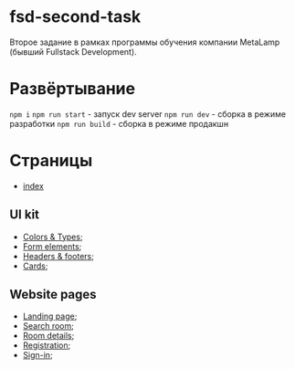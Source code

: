 # fsd-second-task
Второе задание в рамках программы обучения компании MetaLamp (бывший Fullstack Development).
# Развёртывание
`npm i`
`npm run start` - запуск dev server
`npm run dev` - сборка в режиме разработки
`npm run build` - сборка в режиме продакшн

# Страницы
+ [index](https://ftigran.github.io/pages/Toxin/)
 ## UI kit
+ [Colors & Types](https://ftigran.github.io/pages/Toxin/colors-and-type.html);
+ [Form elements](https://ftigran.github.io/pages/Toxin/form-elements.html);
+ [Headers & footers](https://ftigran.github.io/pages/Toxin/headers-and-footers.html);
+ [Cards](https://ftigran.github.io/pages/Toxin/cards.html);
## Website pages
+ [Landing page](https://ftigran.github.io/pages/Toxin/landing-page.html);
+ [Search room](https://ftigran.github.io/pages/Toxin/search-room.html);
+ [Room details](https://ftigran.github.io/pages/Toxin/room-details.html);
+ [Registration](https://ftigran.github.io/pages/Toxin/registration.html);
+ [Sign-in](https://ftigran.github.io/pages/Toxin/sign-in.html);
